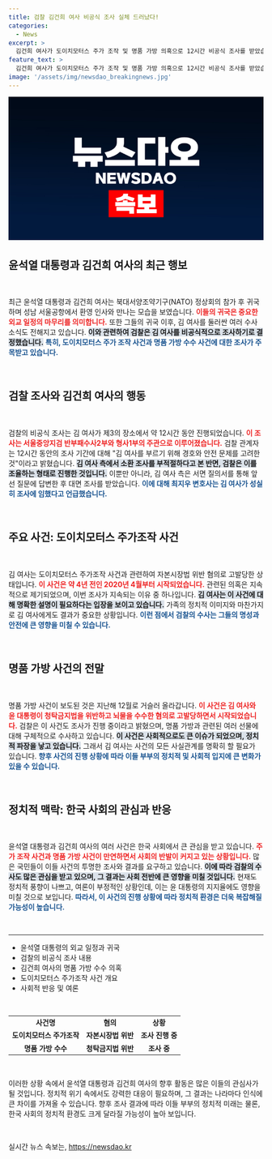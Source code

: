 ```yaml
---
title: 검찰 김건희 여사 비공식 조사 실체 드러났다!
categories:
  - News
excerpt: >
  김건희 여사가 도이치모터스 주가 조작 및 명품 가방 의혹으로 12시간 비공식 조사를 받았습니다. 검찰은 그녀의 출석 요구와 경호 문제를 고려해 이와 같은 방식으로 조사를 진행했으며, 김 여사는 성실히 조사에 임했다고 밝혔습니다. 정치권과 국민들의 관심이 집중되고 있는 이번 조사 결과는 향후 큰 파장을 일으킬 것으로 보입니다.
feature_text: >
  김건희 여사가 도이치모터스 주가 조작 및 명품 가방 의혹으로 12시간 비공식 조사를 받았습니다. 검찰은 그녀의 출석 요구와 경호 문제를 고려해 이와 같은 방식으로 조사를 진행했으며, 김 여사는 성실히 조사에 임했다고 밝혔습니다. 정치권과 국민들의 관심이 집중되고 있는 이번 조사 결과는 향후 큰 파장을 일으킬 것으로 보입니다.
image: '/assets/img/newsdao_breakingnews.jpg'
---
```


<p><img src="/assets/img/newsdao_breakingnews.jpg" alt="ranknews 속보" /></p>

<h2 data-ke-size="size26">윤석열 대통령과 김건희 여사의 최근 행보</h2>

<p data-ke-size="size16">&nbsp;</p>

<p>최근 윤석열 대통령과 김건희 여사는 북대서양조약기구(NATO) 정상회의 참가 후 귀국하며 성남 서울공항에서 환영 인사와 만나는 모습을 보였습니다. <b><span style="color: #ee2323;">이들의 귀국은 중요한 외교 일정의 마무리를 의미합니다.</span></b> 또한 그들의 귀국 이후, 김 여사를 둘러싼 여러 수사 소식도 전해지고 있습니다. <b><span style="background-color: #21538527;">이와 관련하여 검찰은 김 여사를 비공식적으로 조사하기로 결정했습니다.</span></b> <b><span style="color: #1a5490;">특히, 도이치모터스 주가 조작 사건과 명품 가방 수수 사건에 대한 조사가 주목받고 있습니다.</span></b> </p>

<p data-ke-size="size16">&nbsp;</p>

<h2 data-ke-size="size26">검찰 조사와 김건희 여사의 행동</h2>

<p data-ke-size="size16">&nbsp;</p>

<p>검찰의 비공식 조사는 김 여사가 제3의 장소에서 약 12시간 동안 진행되었습니다. <b><span style="color: #ee2323;">이 조사는 서울중앙지검 반부패수사2부와 형사1부의 주관으로 이루어졌습니다.</span></b> 검찰 관계자는 12시간 동안의 조사 기간에 대해 "김 여사를 부르기 위해 경호와 안전 문제를 고려한 것"이라고 밝혔습니다. <b><span style="background-color: #21538527;">김 여사 측에서 소환 조사를 부적절하다고 본 반면, 검찰은 이를 조율하는 형태로 진행한 것입니다.</span></b> 이뿐만 아니라, 김 여사 측은 서면 질의서를 통해 앞선 질문에 답변한 후 대면 조사를 받았습니다. <b><span style="color: #1a5490;">이에 대해 최지우 변호사는 김 여사가 성실히 조사에 임했다고 언급했습니다.</span></b></p>

<p data-ke-size="size16">&nbsp;</p>

<h2 data-ke-size="size26">주요 사건: 도이치모터스 주가조작 사건</h2>

<p data-ke-size="size16">&nbsp;</p>

<p>김 여사는 도이치모터스 주가조작 사건과 관련하여 자본시장법 위반 혐의로 고발당한 상태입니다. <b><span style="color: #ee2323;">이 사건은 약 4년 전인 2020년 4월부터 시작되었습니다.</span></b> 관련된 의혹은 지속적으로 제기되었으며, 이번 조사가 지속되는 이유 중 하나입니다. <b><span style="background-color: #21538527;">김 여사는 이 사건에 대해 명확한 설명이 필요하다는 입장을 보이고 있습니다.</span></b> 가족의 정치적 이미지와 마찬가지로 김 여사에게도 결과가 중요한 상황입니다. <b><span style="color: #1a5490;">이런 점에서 검찰의 수사는 그들의 명성과 안전에 큰 영향을 미칠 수 있습니다.</span></b></p>

<p data-ke-size="size16">&nbsp;</p>

<h2 data-ke-size="size26">명품 가방 사건의 전말</h2>

<p data-ke-size="size16">&nbsp;</p>

<p>명품 가방 사건이 보도된 것은 지난해 12월로 거슬러 올라갑니다. <b><span style="color: #ee2323;">이 사건은 김 여사와 윤 대통령이 청탁금지법을 위반하고 뇌물을 수수한 혐의로 고발당하면서 시작되었습니다.</span></b> 검찰은 이 사건도 조사가 진행 중이라고 밝혔으며, 명품 가방과 관련된 여러 선물에 대해 구체적으로 수사하고 있습니다. <b><span style="background-color: #21538527;">이 사건은 사회적으로도 큰 이슈가 되었으며, 정치적 파장을 낳고 있습니다.</span></b> 그래서 김 여사는 사건의 모든 사실관계를 명확히 할 필요가 있습니다. <b><span style="color: #1a5490;">향후 사건의 진행 상황에 따라 이들 부부의 정치적 및 사회적 입지에 큰 변화가 있을 수 있습니다.</span></b></p>

<p data-ke-size="size16">&nbsp;</p>

<h2 data-ke-size="size26">정치적 맥락: 한국 사회의 관심과 반응</h2>

<p data-ke-size="size16">&nbsp;</p>

<p>윤석열 대통령과 김건희 여사의 여러 사건은 한국 사회에서 큰 관심을 받고 있습니다. <b><span style="color: #ee2323;">주가 조작 사건과 명품 가방 사건이 만연하면서 사회의 반발이 커지고 있는 상황입니다.</span></b> 많은 국민들이 이들 사건의 투명한 조사와 결과를 요구하고 있습니다. <b><span style="background-color: #21538527;">이에 따라 검찰의 수사도 많은 관심을 받고 있으며, 그 결과는 사회 전반에 큰 영향을 미칠 것입니다.</span></b> 현재도 정치적 풍향이 나쁘고, 여론이 부정적인 상황인데, 이는 윤 대통령의 지지율에도 영향을 미칠 것으로 보입니다. <b><span style="color: #1a5490;">따라서, 이 사건의 진행 상황에 따라 정치적 환경은 더욱 복잡해질 가능성이 높습니다.</span></b></p>

<p data-ke-size="size16">&nbsp;</p>

<hr>

<ul>
<li>윤석열 대통령의 외교 일정과 귀국</li>
<li>검찰의 비공식 조사 내용</li>
<li>김건희 여사의 명품 가방 수수 의혹</li>
<li>도이치모터스 주가조작 사건 개요</li>
<li>사회적 반응 및 여론</li>
</ul>

<p data-ke-size="size16">&nbsp;</p>

<table style="width: 100%;">
<tr>
<td style="text-align: center; height: 17px;"><b>사건명</b></td>
<td style="text-align: center; height: 17px;"><b>혐의</b></td>
<td style="text-align: center; height: 17px;"><b>상황</b></td>
</tr>
<tr>
<td style="text-align: center; height: 17px;"><b>도이치모터스 주가조작</b></td>
<td style="text-align: center; height: 17px;"><b>자본시장법 위반</b></td>
<td style="text-align: center; height: 17px;"><b>조사 진행 중</b></td>
</tr>
<tr>
<td style="text-align: center; height: 17px;"><b>명품 가방 수수</b></td>
<td style="text-align: center; height: 17px;"><b>청탁금지법 위반</b></td>
<td style="text-align: center; height: 17px;"><b>조사 중</b></td>
</tr>
</table>

<p data-ke-size="size16">&nbsp;</p>

<p data-ke-size="size16">이러한 상황 속에서 윤석열 대통령과 김건희 여사의 향후 활동은 많은 이들의 관심사가 될 것입니다. 정치적 위기 속에서도 강력한 대응이 필요하며, 그 결과는 나라마다 인식에 큰 차이를 가져올 수 있습니다. 향후 조사 결과에 따라 이들 부부의 정치적 미래는 물론, 한국 사회의 정치적 환경도 크게 달라질 가능성이 높아 보입니다.</p>

<p data-ke-size="size16">&nbsp;</p>
실시간 뉴스 속보는, <a href="https://newsdao.kr" rel="dofollow">https://newsdao.kr</a>


